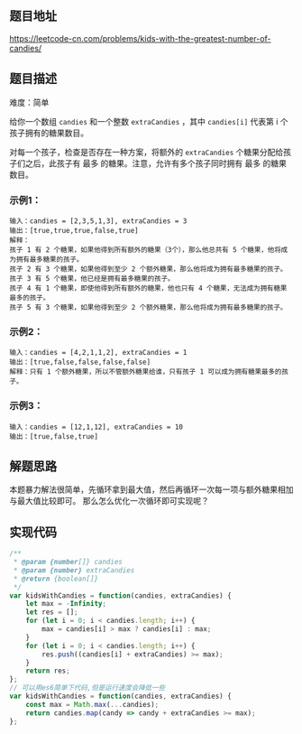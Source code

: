 ## 题目地址

https://leetcode-cn.com/problems/kids-with-the-greatest-number-of-candies/

## 题目描述

难度：简单

给你一个数组 `candies` 和一个整数 `extraCandies` ，其中 `candies[i]` 代表第 i 个孩子拥有的糖果数目。

对每一个孩子，检查是否存在一种方案，将额外的 `extraCandies` 个糖果分配给孩子们之后，此孩子有 最多 的糖果。注意，允许有多个孩子同时拥有 最多 的糖果数目。

### 示例1：

```
输入：candies = [2,3,5,1,3], extraCandies = 3
输出：[true,true,true,false,true] 
解释：
孩子 1 有 2 个糖果，如果他得到所有额外的糖果（3个），那么他总共有 5 个糖果，他将成为拥有最多糖果的孩子。
孩子 2 有 3 个糖果，如果他得到至少 2 个额外糖果，那么他将成为拥有最多糖果的孩子。
孩子 3 有 5 个糖果，他已经是拥有最多糖果的孩子。
孩子 4 有 1 个糖果，即使他得到所有额外的糖果，他也只有 4 个糖果，无法成为拥有糖果最多的孩子。
孩子 5 有 3 个糖果，如果他得到至少 2 个额外糖果，那么他将成为拥有最多糖果的孩子。
```
### 示例2：

```
输入：candies = [4,2,1,1,2], extraCandies = 1
输出：[true,false,false,false,false] 
解释：只有 1 个额外糖果，所以不管额外糖果给谁，只有孩子 1 可以成为拥有糖果最多的孩子。
```

### 示例3：

```
输入：candies = [12,1,12], extraCandies = 10
输出：[true,false,true]
```


## 解题思路

本题暴力解法很简单，先循环拿到最大值，然后再循环一次每一项与额外糖果相加与最大值比较即可。
那么怎么优化一次循环即可实现呢？

## 实现代码


```js
/**
 * @param {number[]} candies
 * @param {number} extraCandies
 * @return {boolean[]}
 */
var kidsWithCandies = function(candies, extraCandies) {
    let max = -Infinity;
    let res = [];
    for (let i = 0; i < candies.length; i++) {
        max = candies[i] > max ? candies[i] : max;
    }
    for (let i = 0; i < candies.length; i++) {
        res.push((candies[i] + extraCandies) >= max);
    }
    return res;
};
// 可以用es6简单下代码,但是运行速度会降低一些
var kidsWithCandies = function(candies, extraCandies) {
    const max = Math.max(...candies);
    return candies.map(candy => candy + extraCandies >= max);
};
```

